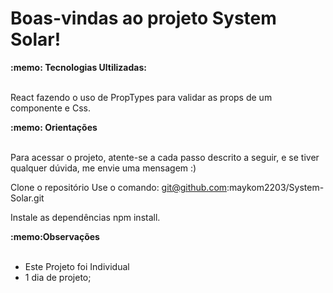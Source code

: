 # Boas-vindas ao projeto System Solar!


  <summary><strong>:memo: Tecnologias Ultilizadas: </strong></summary><br />
  
  React fazendo o uso de  PropTypes para validar as props de um componente e
  Css.

 <summary><strong>:memo: Orientações </strong></summary><br />

Para acessar o projeto, atente-se a cada passo descrito a seguir, e se tiver qualquer dúvida, me envie uma mensagem :)

Clone o repositório
Use o comando: git@github.com:maykom2203/System-Solar.git

Instale as dependências
npm install.


 <summary><strong>:memo:Observações </strong></summary><br />

  * Este Projeto foi Individual
  * 1 dia de projeto;
